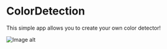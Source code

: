 # ColorDetection
This simple app allows you to create your own color detector!

![Image alt](https://github.com/CREESTL/ColorDetection/raw/master/result.gif)

